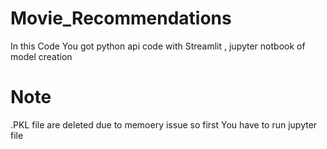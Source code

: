 # Movie_Recommendations
In this Code You got python api code with Streamlit  , jupyter notbook of model creation 
# Note
.PKL file are deleted due to memoery issue so first You have to run jupyter file 
